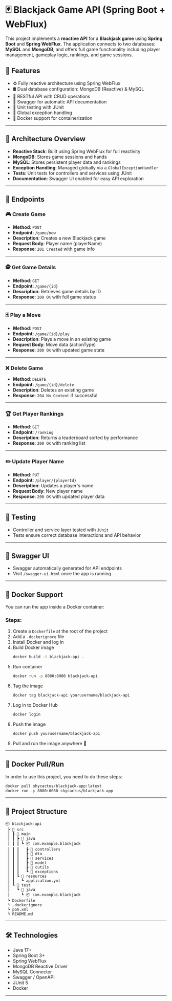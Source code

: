 # 🃏 Blackjack Game API (Spring Boot + WebFlux)

This project implements a **reactive API** for a **Blackjack game** using **Spring Boot** and **Spring WebFlux**. The application connects to two databases: **MySQL** and **MongoDB**, and offers full game functionality including player management, gameplay logic, rankings, and game sessions.

## 🚀 Features

- ♻️ Fully reactive architecture using Spring WebFlux  
- 🛢️ Dual database configuration: MongoDB (Reactive) & MySQL  
- 🧩 RESTful API with CRUD operations  
- 📄 Swagger for automatic API documentation  
- 🧪 Unit testing with JUnit 
- 🧯 Global exception handling  
- 🐳 Docker support for containerization  

---

## 🧠 Architecture Overview

- **Reactive Stack**: Built using Spring WebFlux for full reactivity
- **MongoDB**: Stores game sessions and hands
- **MySQL**: Stores persistent player data and rankings
- **Exception Handling**: Managed globally via a `GlobalExceptionHandler`
- **Tests**: Unit tests for controllers and services using JUnit
- **Documentation**: Swagger UI enabled for easy API exploration

---

## 📡 Endpoints

### 🎮 Create Game
- **Method**: `POST`
- **Endpoint**: `/game/new`
- **Description**: Creates a new Blackjack game
- **Request Body**: Player name (playerName)
- **Response**: `201 Created` with game info

---

### 🕵️ Get Game Details
- **Method**: `GET`
- **Endpoint**: `/game/{id}`
- **Description**: Retrieves game details by ID
- **Response**: `200 OK` with full game status

---

### 🃏 Play a Move
- **Method**: `POST`
- **Endpoint**: `/game/{id}/play`
- **Description**: Plays a move in an existing game
- **Request Body**: Move data (actionType)
- **Response**: `200 OK` with updated game state

---

### ❌ Delete Game
- **Method**: `DELETE`
- **Endpoint**: `/game/{id}/delete`
- **Description**: Deletes an existing game
- **Response**: `204 No Content` if successful

---

### 🏆 Get Player Rankings
- **Method**: `GET`
- **Endpoint**: `/ranking`
- **Description**: Returns a leaderboard sorted by performance
- **Response**: `200 OK` with ranking list

---

### ✏️ Update Player Name
- **Method**: `PUT`
- **Endpoint**: `/player/{playerId}`
- **Description**: Updates a player's name
- **Request Body**: New player name
- **Response**: `200 OK` with updated player data

---

## 🧪 Testing

- Controller and service layer tested with `JUnit`
- Tests ensure correct database interactions and API behavior

---

## 📘 Swagger UI

- Swagger automatically generated for API endpoints  
- Visit `/swagger-ui.html` once the app is running

---

## 🐳 Docker Support

You can run the app inside a Docker container:

### Steps:

1. Create a `Dockerfile` at the root of the project
2. Add a `.dockerignore` file
3. Install Docker and log in
4. Build Docker image  
   ```bash
   docker build -t blackjack-api .
   ```
5. Run container  
   ```bash
   docker run -p 8080:8080 blackjack-api
   ```
6. Tag the image  
   ```bash
   docker tag blackjack-api yourusername/blackjack-api
   ```
7. Log in to Docker Hub  
   ```bash
   docker login
   ```
8. Push the image  
   ```bash
   docker push yourusername/blackjack-api
   ```
9. Pull and run the image anywhere 🎉

---

## 🐳 Docker Pull/Run

In order to use this project, you need to do these steps:

```bash
docker pull shycactus/blackjack-app:latest
docker run -p 8080:8080 shycactus/blackjack-app
```

---

## 📁 Project Structure

```
📦 blackjack-api
 ┣ 📂 src
 ┃ ┣ 📂 main
 ┃ ┃ ┣ 📂 java
 ┃ ┃ ┃ ┗ 📦 com.example.blackjack
 ┃ ┃ ┃   ┣ 📂 controllers
 ┃ ┃ ┃   ┣ 📂 dto
 ┃ ┃ ┃   ┣ 📂 services
 ┃ ┃ ┃   ┣ 📂 model
 ┃ ┃ ┃   ┣ 📂 cutils
 ┃ ┃ ┃   ┗ 📂 exceptions
 ┃ ┃ ┗ 📂 resources
 ┃ ┃   ┗ application.yml
 ┃ ┗ 📂 test
 ┃   ┗ 📂 java
 ┃     ┗ 📦 com.example.blackjack
 ┗ Dockerfile
 ┗ .dockerignore
 ┗ pom.xml
 ┗ README.md
```

---

## 🛠️ Technologies

- Java 17+
- Spring Boot 3+
- Spring WebFlux
- MongoDB Reactive Driver
- MySQL Connector
- Swagger / OpenAPI
- JUnit 5
- Docker

---

